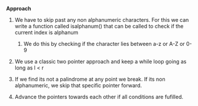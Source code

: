 **Approach**


1. We have to skip past any non alphanumeric characters. For this we can write a function called isalphanum() that can be called to check if the current index is alphanum
    1. We do this by checking if the character lies between a-z or A-Z or 0-9

2. We use a classic two pointer approach and keep a while loop going as long as l < r
3. If we find its not a palindrome at any point we break. If its non alphanumeric, we skip that specific pointer forward.
4. Advance the pointers towards each other if all conditions are fufilled.